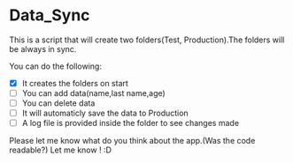 # Data_Sync
This is a script that will create two folders(Test, Production).The folders will be always in sync.

You can do the following: 

- [x] It creates the folders on start 
- [ ] You can add data(name,last name,age) 
- [ ] You can delete data 
- [ ] It will automaticly save the data to Production 
- [ ] A log file is provided inside the folder to see changes made 

Please let me know what do you think about the app.(Was the code readable?)
Let me know ! :D
